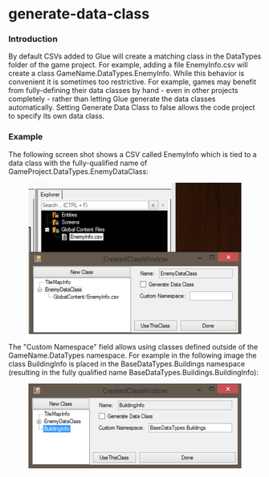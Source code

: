 # generate-data-class

### Introduction

By default CSVs added to Glue will create a matching class in the DataTypes folder of the game project. For example, adding a file EnemyInfo.csv will create a class GameName.DataTypes.EnemyInfo. While this behavior is convenient it is sometimes too restrictive. For example, games may benefit from fully-defining their data classes by hand - even in other projects completely - rather than letting Glue generate the data classes automatically. Setting Generate Data Class to false allows the code project to specify its own data class.

### Example

The following screen shot shows a CSV called EnemyInfo which is tied to a data class with the fully-qualified name of GameProject.DataTypes.EnemyDataClass:

<figure><img src="../../../../.gitbook/assets/migrated_media-GenerateDataClassFalse.PNG" alt=""><figcaption></figcaption></figure>

&#x20;The "Custom Namespace" field allows using classes defined outside of the GameName.DataTypes namespace. For example in the following image the class BuildingInfo is placed in the BaseDataTypes.Buildings namespace (resulting in the fully qualified name BaseDataTypes.Buildings.BuildingInfo):&#x20;

<figure><img src="../../../../.gitbook/assets/migrated_media-CustomNamespace.PNG" alt=""><figcaption></figcaption></figure>
